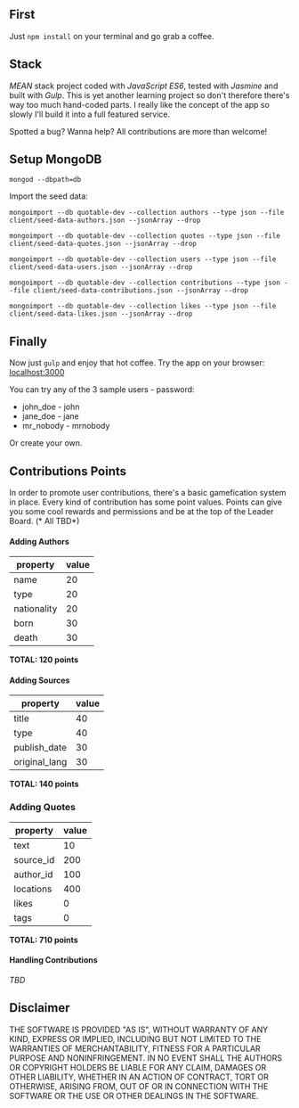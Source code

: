 First
----
Just `npm install` on your terminal and go grab a coffee.

Stack
----
*MEAN* stack project coded with *JavaScript ES6*, tested with *Jasmine* and built with *Gulp*. This is yet another learning project so don't therefore there's way too much hand-coded parts. I really like the concept of the app so slowly I'll build it into a full featured service.

Spotted a bug? Wanna help? All contributions are more than welcome!

Setup MongoDB
--------------
`mongod --dbpath=db`

Import the seed data:

`mongoimport --db quotable-dev --collection authors --type json --file client/seed-data-authors.json --jsonArray --drop`

`mongoimport --db quotable-dev --collection quotes --type json --file client/seed-data-quotes.json --jsonArray --drop`

`mongoimport --db quotable-dev --collection users --type json --file client/seed-data-users.json --jsonArray --drop`

`mongoimport --db quotable-dev --collection contributions --type json --file client/seed-data-contributions.json --jsonArray --drop`

`mongoimport --db quotable-dev --collection likes --type json --file client/seed-data-likes.json --jsonArray --drop`

Finally
----
Now just `gulp` and enjoy that hot coffee. Try the app on your browser: [localhost:3000](http://localhost:3000)

You can try any of the 3 sample users - password:
* john_doe - john
* jane_doe - jane
* mr_nobody - mrnobody

Or create your own.

Contributions Points
--------------
In order to promote user contributions, there's a basic gamefication system in place. Every kind of contribution has some point values. Points can give you some cool rewards and permissions and be at the top of the Leader Board. (* All TBD*)
#### Adding Authors
property|value|
--- | --- |
name|20
type|20
nationality|20
born|30
death|30
**TOTAL: 120 points**

#### Adding Sources
property|value|
--- | --- |
title|40
type|40
publish_date|30
original_lang|30
**TOTAL: 140 points**

### Adding Quotes
property|value|
--- | --- |
text|10
source_id|200
author_id|100
locations|400
likes|0
tags|0
**TOTAL: 710 points**

#### Handling Contributions
*TBD*

## Disclaimer
THE SOFTWARE IS PROVIDED "AS IS", WITHOUT WARRANTY OF ANY KIND, EXPRESS OR IMPLIED, INCLUDING BUT NOT LIMITED TO THE WARRANTIES OF MERCHANTABILITY, FITNESS FOR A PARTICULAR PURPOSE AND NONINFRINGEMENT. IN NO EVENT SHALL THE AUTHORS OR COPYRIGHT HOLDERS BE LIABLE FOR ANY CLAIM, DAMAGES OR OTHER LIABILITY, WHETHER IN AN ACTION OF CONTRACT, TORT OR OTHERWISE, ARISING FROM, OUT OF OR IN CONNECTION WITH THE SOFTWARE OR THE USE OR OTHER DEALINGS IN THE SOFTWARE.
